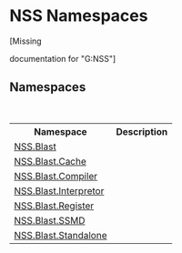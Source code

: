 # NSS Namespaces
 

\[Missing <summary> documentation for "G:NSS"\]


## Namespaces
&nbsp;<table><tr><th>Namespace</th><th>Description</th></tr><tr><td><a href="88b55311-4a89-0894-e27a-e157e443c7f7">NSS.Blast</a></td><td></td></tr><tr><td><a href="c89bfa9f-1a8e-fe7f-fb9a-a879eaf72b15">NSS.Blast.Cache</a></td><td></td></tr><tr><td><a href="3b563fb1-9467-5b49-1be0-ec0a66ab6a4a">NSS.Blast.Compiler</a></td><td></td></tr><tr><td><a href="bc1962ef-fc17-4dde-e64c-a350d8f217aa">NSS.Blast.Interpretor</a></td><td></td></tr><tr><td><a href="702c545c-122f-76de-fb07-7c06df797ee5">NSS.Blast.Register</a></td><td></td></tr><tr><td><a href="eb10f50e-de3b-3102-6f32-f499377a393f">NSS.Blast.SSMD</a></td><td></td></tr><tr><td><a href="527694ae-dd41-3334-e017-544f5a810383">NSS.Blast.Standalone</a></td><td></td></tr></table>&nbsp;
